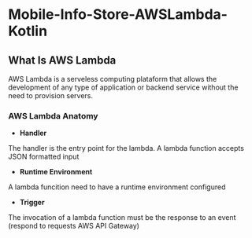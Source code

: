 # Mobile-Info-Store-AWSLambda-Kotlin

## What Is AWS Lambda
AWS Lambda is a serveless computing plataform that allows the development of any type of application or backend service without the need to provision servers.

### AWS Lambda Anatomy

* **Handler**

The handler is the entry point for the lambda. A lambda function accepts JSON formatted input

* **Runtime Environment** 

A lambda funcition need to have a runtime environment configured

* **Trigger**

The invocation of a lambda function must be the response to an event (respond to requests AWS API Gateway)

